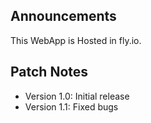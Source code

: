 ## Announcements
This WebApp is Hosted in fly.io.

## Patch Notes
- Version 1.0: Initial release
- Version 1.1: Fixed bugs
